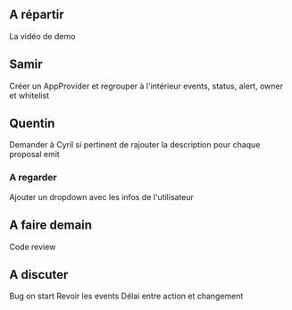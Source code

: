 ## A répartir

La vidéo de demo

## Samir

Créer un AppProvider et regrouper à l'intérieur events, status, alert, owner et whitelist

## Quentin

Demander à Cyril si pertinent de rajouter la description pour chaque proposal emit

### A regarder

Ajouter un dropdown avec les infos de l'utilisateur

## A faire demain

Code review

## A discuter

Bug on start
Revoir les events
Délai entre action et changement
